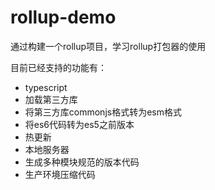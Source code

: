 # rollup-demo

通过构建一个rollup项目，学习rollup打包器的使用

目前已经支持的功能有：

- typescript
- 加载第三方库
- 将第三方库commonjs格式转为esm格式
- 将es6代码转为es5之前版本
- 热更新
- 本地服务器
- 生成多种模块规范的版本代码
- 生产环境压缩代码